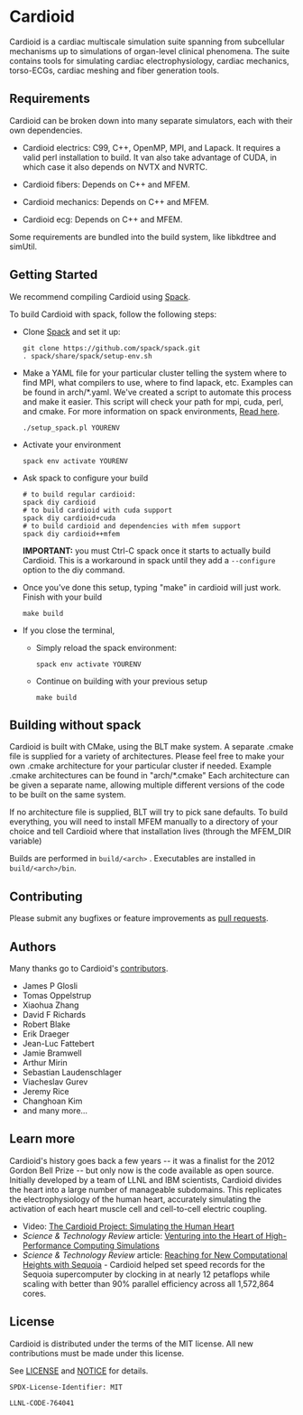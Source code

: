 # Cardioid

Cardioid is a cardiac multiscale simulation suite spanning from subcellular mechanisms up to simulations of organ-level clinical phenomena. The suite contains tools for simulating cardiac electrophysiology, cardiac mechanics, torso-ECGs, cardiac meshing and fiber generation tools.

## Requirements

Cardioid can be broken down into many separate simulators, each with their own dependencies.

* Cardioid electrics: C99, C++, OpenMP, MPI, and Lapack. It requires a valid perl installation to build. It van also take advantage of CUDA, in which case it also depends on NVTX and NVRTC.

* Cardioid fibers: Depends on C++ and MFEM.

* Cardioid mechanics: Depends on C++ and MFEM.

* Cardioid ecg: Depends on C++ and MFEM.

Some requirements are bundled into the build system, like libkdtree
and simUtil.

## Getting Started

We recommend compiling Cardioid using [Spack](https://github.com/LLNL/spack).  

To build Cardioid with spack, follow the following steps:

* Clone [Spack](https://spack.io) and set it up:
   ```
   git clone https://github.com/spack/spack.git
   . spack/share/spack/setup-env.sh
   ```
   
* Make a YAML file for your particular cluster telling the system where to find MPI, what compilers to use, where to find lapack, etc. Examples can be found in arch/*.yaml. We've created a script to automate this process and make it easier.  This script will check your path for mpi, cuda, perl, and cmake.  For more information on spack environments, [Read here](https://spack.readthedocs.io/en/latest/tutorial_environments.html#spack-yaml).
   ```
   ./setup_spack.pl YOURENV
   ```
   
* Activate your environment
   ```
   spack env activate YOURENV
   ```

* Ask spack to configure your build
   ```
   # to build regular cardioid:
   spack diy cardioid
   # to build cardioid with cuda support
   spack diy cardioid+cuda
   # to build cardioid and dependencies with mfem support
   spack diy cardioid++mfem
   ```
   **IMPORTANT:** you must Ctrl-C spack once it starts to actually build Cardioid. This is a workaround in spack until they add a `--configure` option to the diy command.

* Once you've done this setup, typing "make" in cardioid will just work. Finish with your build
   ```
   make build
   ```
* If you close the terminal,
    * Simply reload the spack environment:
       ```
       spack env activate YOURENV
       ```
    * Continue on building with your previous setup
       ```
       make build
       ```

## Building without spack


Cardioid is built with CMake, using the BLT make system.  A separate .cmake file is supplied for a variety of architectures.  Please feel free to make your own .cmake architecture for your particular cluster if needed.  Example .cmake architectures can be found in "arch/*.cmake"  Each architecture can be given a separate name, allowing multiple different versions of the code to be built on the same system.

If no architecture file is supplied, BLT will try to pick sane defaults.  To build everything, you will need to install MFEM manually to a directory of your choice and tell Cardioid where that installation lives (through the MFEM_DIR variable)

Builds are performed in `build/<arch>` .  Executables are installed in `build/<arch>/bin`.

## Contributing

Please submit any bugfixes or feature improvements as [pull requests](https://help.github.com/articles/using-pull-requests/).

## Authors

Many thanks go to Cardioid's [contributors](https://github.com/llnl/cardioid/graphs/contributors).

* James P Glosli
* Tomas Oppelstrup
* Xiaohua Zhang
* David F Richards
* Robert Blake
* Erik Draeger
* Jean-Luc Fattebert
* Jamie Bramwell
* Arthur Mirin
* Sebastian Laudenschlager
* Viacheslav Gurev
* Jeremy Rice
* Changhoan Kim
* and many more...

## Learn more

Cardioid's history goes back a few years -- it was a finalist for the 2012 Gordon Bell Prize -- but only now is the code available as open source. Initially developed by a team of LLNL and IBM scientists, Cardioid divides the heart into a large number of manageable subdomains. This replicates the electrophysiology of the human heart, accurately simulating the activation of each heart muscle cell and cell-to-cell electric coupling.

- Video: [The Cardioid Project: Simulating the Human Heart](https://youtu.be/KQIqLb9kYtA)
- *Science & Technology Review* article: [Venturing into the Heart of High-Performance Computing Simulations](https://str.llnl.gov/content/pages/past-issues-pdfs/2012.09.pdf#page=24)
- *Science & Technology Review* article: [Reaching for New Computational Heights with Sequoia](https://str.llnl.gov/july-2013/mccoy) - Cardioid helped set speed records for the Sequoia supercomputer by clocking in at nearly 12 petaflops while scaling with better than 90% parallel efficiency across all 1,572,864 cores.

## License

Cardioid is distributed under the terms of the MIT license. All new contributions must be made under this license.

See [LICENSE](https://github.com/llnl/cardioid/blob/master/LICENSE) and [NOTICE](https://github.com/llnl/cardioid/blob/master/NOTICE) for details.

`SPDX-License-Identifier: MIT`

``LLNL-CODE-764041``
